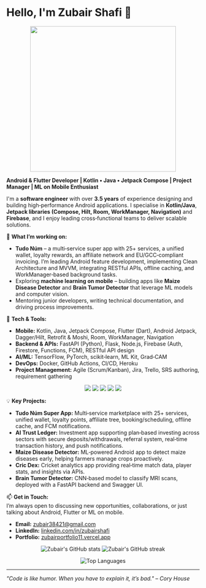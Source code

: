 # Hello, I'm Zubair Shafi 👋

<div align="center">
  <img src="https://readme-typing-svg.demolab.com/?lines=Android%20Developer;ML%20on%20Mobile%20Enthusiast;Project%20Lead;Always%20Learning!" width="380" />
</div>

**Android & Flutter Developer | Kotlin • Java • Jetpack Compose | Project Manager | ML on Mobile Enthusiast**

I'm a **software engineer** with over **3.5 years** of experience designing and building high‑performance Android applications. I specialise in **Kotlin/Java**, **Jetpack libraries (Compose, Hilt, Room, WorkManager, Navigation)** and **Firebase**, and I enjoy leading cross‑functional teams to deliver scalable solutions.

🚀 **What I’m working on:**  
- **Tudo Núm** – a multi‑service super app with 25+ services, a unified wallet, loyalty rewards, an affiliate network and EU/GCC‑compliant invoicing. I’m leading Android feature development, implementing Clean Architecture and MVVM, integrating RESTful APIs, offline caching, and WorkManager‑based background tasks.  
- Exploring **machine learning on mobile** – building apps like **Maize Disease Detector** and **Brain Tumor Detector** that leverage ML models and computer vision.  
- Mentoring junior developers, writing technical documentation, and driving process improvements.

🎯 **Tech & Tools:**  
- **Mobile:** Kotlin, Java, Jetpack Compose, Flutter (Dart), Android Jetpack, Dagger/Hilt, Retrofit & Moshi, Room, WorkManager, Navigation  
- **Backend & APIs:** FastAPI (Python), Flask, Node.js, Firebase (Auth, Firestore, Functions, FCM), RESTful API design  
- **AI/ML:** TensorFlow, PyTorch, scikit‑learn, ML Kit, Grad‑CAM  
- **DevOps:** Docker, GitHub Actions, CI/CD, Heroku  
- **Project Management:** Agile (Scrum/Kanban), Jira, Trello, SRS authoring, requirement gathering

<div align="center">
  <img src="https://img.shields.io/badge/Kotlin-7F52FF?style=for-the-badge&logo=kotlin&logoColor=white"/>
  <img src="https://img.shields.io/badge/Java-007396?style=for-the-badge&logo=java&logoColor=white"/>
  <img src="https://img.shields.io/badge/Flutter-02569B?style=for-the-badge&logo=flutter&logoColor=white"/>
  <img src="https://img.shields.io/badge/Firebase-FFCA28?style=for-the-badge&logo=firebase&logoColor=white"/>
  <img src="https://img.shields.io/badge/FastAPI-009688?style=for-the-badge&logo=fastapi&logoColor=white"/>
</div>

💡 **Key Projects:**  
- **Tudo Núm Super App:** Multi‑service marketplace with 25+ services, unified wallet, loyalty points, affiliate tree, booking/scheduling, offline cache, and FCM notifications.  
- **AI Trust Ledger:** Investment app supporting plan‑based investing across sectors with secure deposits/withdrawals, referral system, real‑time transaction history, and push notifications.  
- **Maize Disease Detector:** ML‑powered Android app to detect maize diseases early, helping farmers manage crops proactively.  
- **Cric Dex:** Cricket analytics app providing real‑time match data, player stats, and insights via APIs.  
- **Brain Tumor Detector:** CNN‑based model to classify MRI scans, deployed with a FastAPI backend and Swagger UI.

📫 **Get in Touch:**  
I’m always open to discussing new opportunities, collaborations, or just talking about Android, Flutter or ML on mobile.  
- **Email:** zubair38421@gmail.com  
- **LinkedIn:** [linkedin.com/in/zubairshafi](https://www.linkedin.com/in/zubairshafi)  
- **Portfolio:** [zubairportfolio11.vercel.app](https://zubairportfolio11.vercel.app)

<p align="center">
  <img src="https://github-readme-stats.vercel.app/api?username=ZubairShafi-dev&show_icons=true&theme=transparent" alt="Zubair's GitHub stats" />
  <img src="https://github-readme-streak-stats.herokuapp.com?user=ZubairShafi-dev&theme=transparent" alt="Zubair's GitHub streak" />
</p>

<p align="center">
  <img src="https://github-readme-stats.vercel.app/api/top-langs/?username=ZubairShafi-dev&layout=compact&theme=transparent" alt="Top Languages" />
</p>

---
*"Code is like humor. When you have to explain it, it’s bad." – Cory House*

